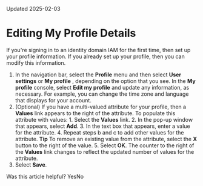 Updated 2025-02-03
# Editing My Profile Details
If you're signing in to an identity domain IAM for the first time, then set up your profile information. If you already set up your profile, then you can modify this information.
  1. In the navigation bar, select the **Profile** menu and then select **User settings** or **My profile** , depending on the option that you see. In the **My profile** console, select **Edit my profile** and update any information, as necessary.
For example, you can change the time zone and language that displays for your account.
  2. (Optional) If you have a multi-valued attribute for your profile, then a **Values** link appears to the right of the attribute. To populate this attribute with values:
    1. Select the **Values** link.
    2. In the pop-up window that appears, select **Add**.
    3. In the text box that appears, enter a value for the attribute.
    4. Repeat steps b and c to add other values for the attribute.
**Tip** To remove an existing value from the attribute, select the **X** button to the right of the value.
    5. Select **OK**. The counter to the right of the **Values** link changes to reflect the updated number of values for the attribute.
  3. Select **Save**.


Was this article helpful?
YesNo

